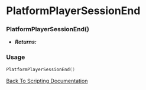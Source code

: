 # PlatformPlayerSessionEnd

### PlatformPlayerSessionEnd()
- ***Returns:*** 

### Usage

```Lua
PlatformPlayerSessionEnd()
```


[Back To Scripting Documentation](../README.md)
